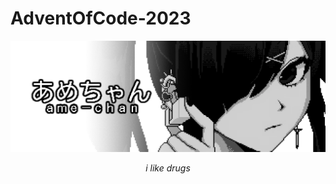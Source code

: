 # AdventOfCode-2023
![Banner](docs/media/banner.webp)
<p style="text-align: center"><i>i like drugs</i></p>
